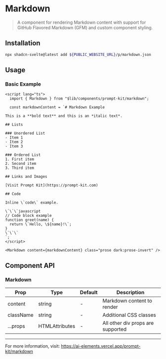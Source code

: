 # Markdown

> A component for rendering Markdown content with support for GitHub Flavored Markdown (GFM) and custom component styling.

## Installation

```bash
npx shadcn-svelte@latest add ${PUBLIC_WEBSITE_URL}/p/markdown.json
```

## Usage

### Basic Example

```svelte
<script lang="ts">
  import { Markdown } from "$lib/components/prompt-kit/markdown";

  const markdownContent = `# Markdown Example

This is a **bold text** and this is an *italic text*.

## Lists

### Unordered List
- Item 1
- Item 2
- Item 3

### Ordered List
1. First item
2. Second item
3. Third item

## Links and Images

[Visit Prompt Kit](https://prompt-kit.com)

## Code

Inline \`code\` example.

\`\`\`javascript
// Code block example
function greet(name) {
  return \`Hello, \${name}!\`;
}
\`\`\`
`;
</script>

<Markdown content={markdownContent} class="prose dark:prose-invert" />
```

## Component API

### Markdown

| Prop      | Type                           | Default | Description                       |
| --------- | ------------------------------ | ------- | --------------------------------- |
| content   | string                         | -       | Markdown content to render        |
| className | string                         | -       | Additional CSS classes            |
| ...props  | HTMLAttributes<HTMLDivElement> | -       | All other div props are supported |

---

For more information, visit: https://ai-elements.vercel.app/prompt-kit/markdown
